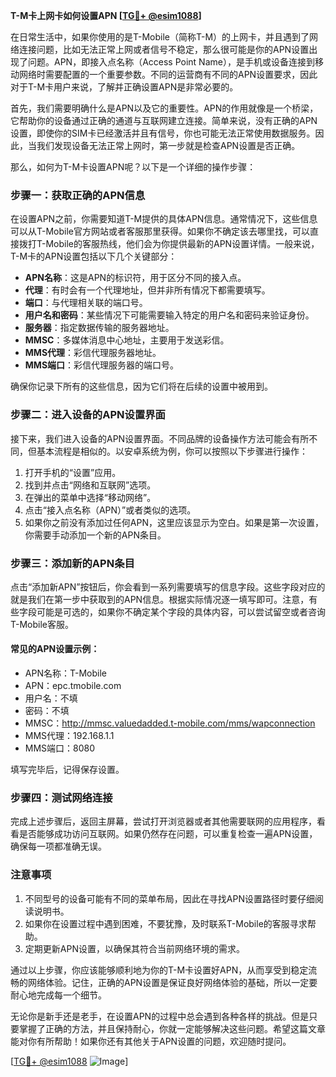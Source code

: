 **T-M卡上网卡如何设置APN [[TG💪+ @esim1088](https://t.me/s/esim1088)]**

在日常生活中，如果你使用的是T-Mobile（简称T-M）的上网卡，并且遇到了网络连接问题，比如无法正常上网或者信号不稳定，那么很可能是你的APN设置出现了问题。APN，即接入点名称（Access Point Name），是手机或设备连接到移动网络时需要配置的一个重要参数。不同的运营商有不同的APN设置要求，因此对于T-M卡用户来说，了解并正确设置APN是非常必要的。

首先，我们需要明确什么是APN以及它的重要性。APN的作用就像是一个桥梁，它帮助你的设备通过正确的通道与互联网建立连接。简单来说，没有正确的APN设置，即使你的SIM卡已经激活并且有信号，你也可能无法正常使用数据服务。因此，当我们发现设备无法正常上网时，第一步就是检查APN设置是否正确。

那么，如何为T-M卡设置APN呢？以下是一个详细的操作步骤：

### 步骤一：获取正确的APN信息

在设置APN之前，你需要知道T-M提供的具体APN信息。通常情况下，这些信息可以从T-Mobile官方网站或者客服那里获得。如果你不确定该去哪里找，可以直接拨打T-Mobile的客服热线，他们会为你提供最新的APN设置详情。一般来说，T-M卡的APN设置包括以下几个关键部分：

- **APN名称**：这是APN的标识符，用于区分不同的接入点。
- **代理**：有时会有一个代理地址，但并非所有情况下都需要填写。
- **端口**：与代理相关联的端口号。
- **用户名和密码**：某些情况下可能需要输入特定的用户名和密码来验证身份。
- **服务器**：指定数据传输的服务器地址。
- **MMSC**：多媒体消息中心地址，主要用于发送彩信。
- **MMS代理**：彩信代理服务器地址。
- **MMS端口**：彩信代理服务器的端口号。

确保你记录下所有的这些信息，因为它们将在后续的设置中被用到。

### 步骤二：进入设备的APN设置界面

接下来，我们进入设备的APN设置界面。不同品牌的设备操作方法可能会有所不同，但基本流程是相似的。以安卓系统为例，你可以按照以下步骤进行操作：

1. 打开手机的“设置”应用。
2. 找到并点击“网络和互联网”选项。
3. 在弹出的菜单中选择“移动网络”。
4. 点击“接入点名称（APN）”或者类似的选项。
5. 如果你之前没有添加过任何APN，这里应该显示为空白。如果是第一次设置，你需要手动添加一个新的APN条目。

### 步骤三：添加新的APN条目

点击“添加新APN”按钮后，你会看到一系列需要填写的信息字段。这些字段对应的就是我们在第一步中获取到的APN信息。根据实际情况逐一填写即可。注意，有些字段可能是可选的，如果你不确定某个字段的具体内容，可以尝试留空或者咨询T-Mobile客服。

#### 常见的APN设置示例：
- APN名称：T-Mobile
- APN：epc.tmobile.com
- 用户名：不填
- 密码：不填
- MMSC：http://mmsc.valuedadded.t-mobile.com/mms/wapconnection
- MMS代理：192.168.1.1
- MMS端口：8080

填写完毕后，记得保存设置。

### 步骤四：测试网络连接

完成上述步骤后，返回主屏幕，尝试打开浏览器或者其他需要联网的应用程序，看看是否能够成功访问互联网。如果仍然存在问题，可以重复检查一遍APN设置，确保每一项都准确无误。

### 注意事项

1. 不同型号的设备可能有不同的菜单布局，因此在寻找APN设置路径时要仔细阅读说明书。
2. 如果你在设置过程中遇到困难，不要犹豫，及时联系T-Mobile的客服寻求帮助。
3. 定期更新APN设置，以确保其符合当前网络环境的需求。

通过以上步骤，你应该能够顺利地为你的T-M卡设置好APN，从而享受到稳定流畅的网络体验。记住，正确的APN设置是保证良好网络体验的基础，所以一定要耐心地完成每一个细节。

无论你是新手还是老手，在设置APN的过程中总会遇到各种各样的挑战。但是只要掌握了正确的方法，并且保持耐心，你就一定能够解决这些问题。希望这篇文章能对你有所帮助！如果你还有其他关于APN设置的问题，欢迎随时提问。

[[TG💪+ @esim1088](https://t.me/s/esim1088) ![Image](https://i.postimg.cc/4NQfJmqS/Snipaste-2025-05-13-00-14-12.png)]